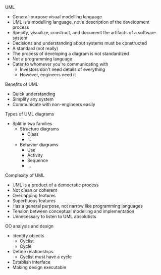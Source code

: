 UML

- General-purpose visual modelling language
- UML is a modelling language, not a description of the development process
- Specify, visualize, construct, and document the artifacts of a software system
- Decisions and understanding about systems must be constructed
- A standard (not really)
- The process of developing a diagram is not standardized
- Not a programming language
- Cater to whomever you're communicating with
    - Investors don't need details of everything
    - However, engineers need it


Benefits of UML

- Quick understanding
- Simplify any system
- Communicate with non-engineers easily


Types of UML diagrams

- Split in two families
    - Structure diagrams
        - Class
        - ...
    - Behavior diagrams
        - Use
        - Activity
        - Sequence
        - ...


Complexity of UML

- UML is a product of a democratic process
- Not clean or coherent
- Overlapping features
- Superfluous features
- Has a general purpose, not narrow like programming languages
- Tension between conceptual modelling and implementation
- Unnecessary to listen to UML absolutists


OO analysis and design

- Identify objects
    - Cyclist
    - Cycle
- Define relationships
    - Cyclist must have a cycle
- Establish interface
- Making design executable
